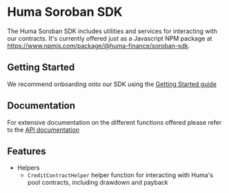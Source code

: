 # Huma Soroban SDK

The Huma Soroban SDK includes utilities and services for interacting with our contracts. It's currently offered just as a Javascript NPM package at https://www.npmjs.com/package/@huma-finance/soroban-sdk.

## Getting Started

We recommend onboarding onto our SDK using the [Getting Started guide](getting-started.md)

## Documentation

For extensive documentation on the different functions offered please refer to the [API documentation](API.md)

## Features

- Helpers
  - `CreditContractHelper` helper function for interacting with Huma's pool contracts, including drawdown and payback
